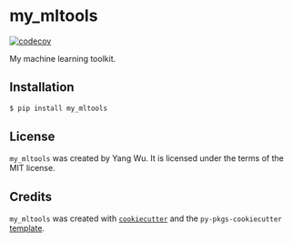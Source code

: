 # my_mltools

[![codecov](https://codecov.io/gh/YangWu1227/my_mltools/branch/main/graph/badge.svg?token=9ZL267TMVD)](https://codecov.io/gh/YangWu1227/my_mltools)

My machine learning toolkit.

## Installation

```bash
$ pip install my_mltools
```
## License

`my_mltools` was created by Yang Wu. It is licensed under the terms of the MIT license.

## Credits

`my_mltools` was created with [`cookiecutter`](https://cookiecutter.readthedocs.io/en/latest/) and the `py-pkgs-cookiecutter` [template](https://github.com/py-pkgs/py-pkgs-cookiecutter).
